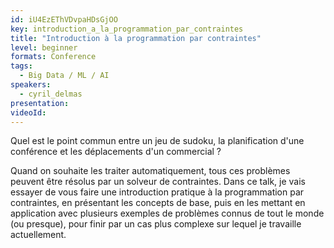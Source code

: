 ```yaml
---
id: iU4EzEThVDvpaHDsGjOO
key: introduction_a_la_programmation_par_contraintes
title: "Introduction à la programmation par contraintes"
level: beginner
formats: Conference 
tags:
  - Big Data / ML / AI
speakers:
  - cyril_delmas
presentation:
videoId:
---
```

Quel est le point commun entre un jeu de sudoku, la planification d'une conférence et les déplacements d'un commercial ?

Quand on souhaite les traiter automatiquement, tous ces problèmes peuvent être résolus par un solveur de contraintes. Dans ce talk, je vais essayer de vous faire une introduction pratique à la programmation par contraintes, en présentant les concepts de base, puis en les mettant en application avec plusieurs exemples de problèmes connus de tout le monde (ou presque), pour finir par un cas plus complexe sur lequel je travaille actuellement.
